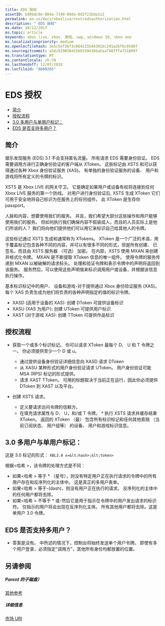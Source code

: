 ```yaml
---
title: EDS 授权
assetID: bd0bdc8e-084a-7140-98da-6d3721bda112
permalink: en-us/docs/xboxlive/rest/edsauthorization.html
description: " EDS 授权"
ms.date: 10/12/2017
ms.topic: article
keywords: xbox live, xbox, 游戏, uwp, windows 10, xbox one
ms.localizationpriority: medium
ms.openlocfilehash: 3e5c5ef3bf3c864215544391bc291a26f6c05d0f
ms.sourcegitcommit: a3dc929858415b933943bba5aa7487ffa721899f
ms.translationtype: MT
ms.contentlocale: zh-CN
ms.lasthandoff: 12/07/2018
ms.locfileid: "8800265"
---
```

# <a name="eds-authorization"></a>EDS 授权
 
  * [简介](#ID4EN)
  * [授权流程](#ID4EFB)
  * [3.0 多用户与单用户标记：](#ID4EEC)
  * [EDS 是否支持多用户？](#ID4EYC)
 
<a id="ID4EN"></a>

 
## <a name="introduction"></a>简介
 
娱乐发现服务 (EDS) 3.1 不会支持匿名流量。 所有请求 EDS 需要身份验证。 EDS 需要调用方进行正确身份验证的客户端从 XToken。 这些标记由 XSTS 和可以获得通过各种 Xbox 身份验证服务 (XAS)。 有单独的身份验证服务的设备、 用户和游戏将所有定义的令牌的标识。
 
XSTS 是 Xbox LIVE 的网关守卫。 它是确定如果用户或设备有权将连接到任何 Xbox LIVE 服务的第一个防线。 对用户进行身份验证后, XSTS 生成 XToken 它们可用于安全地将自己标识为在服务上的任何组件。 此 XToken 是生存你 passport。
 
人脉和内容，想要使用我们的服务。 并且，我们希望大部分这些操作和用户能够使用我们的服务。 但如何执行我们确保内容不假装成人，而且的人员实际上是他们所说的人？ 我们将向他们提供他们可以用它来标识自己给其他人的令牌。
 
这些标记通过 XSTS 生成和通常称为 XTokens。 XToken 是一个广泛的术语，用于覆盖标记包含各种不同的内容，并可以有很多不同的形式，但是所有创建、 已签名，而且由 XSTS 服务器 （可选） 加密。 在内部，XSTS 使用 MXAN 来创建并格式化令牌。 MXAN 是不断提取 XToken 信息的唯一组件。 使用令牌的服务传递到 MXAN 以被破解的请求标头。 处理和验证令牌和表示令牌中的声明将返回到该服务。 服务然后，可以使用这些声明值来标识调用用户或设备，并根据该信息执行操作。
 
基本标识标记中的用户、 设备和游戏-对于提供通过 Xbox 身份验证服务 (XAS)。 每个 XAS 负责生成为他们将负责的各种声明指定的值的标识令牌。
 
   * XASD (适用于设备的 XAS): 创建 DToken 可提供设备标识
   * XASU (XAS 为用户): 创建 UToken 可提供用户标识
   * XAST (对于游戏 XAS): 创建 TToken 可提供作品标识
   
<a id="ID4EFB"></a>

 
## <a name="authorization-process"></a>授权流程
 
   * 获取一个或多个标识标记。 你可以请求 XToken 最每个 D、 U 和 T 令牌之一。 你必须提供至少一个 D 或 u。 
     * 通过提供设备身份验证详细信息向 XASD 请求 DToken
     * 从 XASU 某种形式的用户身份验证请求 UToken。 用户身份验证可能 MSA (RPS) 标记的形式提供。
     * 请求 XAST TToken。 可用的标题取决于当前正在运行，因此你必须提供 DToken 到 XAST 以及平台。
  
   * 创建 XSTS 请求。
 
     * 定义要请求访问令牌的信赖方。
     * 在填充请求属性与 D、 U，和/或 T 令牌。
    * 执行 XSTS 请求并缓存结果 XToken。 返回的 XToken （最） 包含所有标识标记和任何其他索赔 （当前订阅状态、 用户组等） 的设备、 用户和游戏标识信息。
   
<a id="ID4EEC"></a>

 
## <a name="30-tokens-multiuser-vs-single-user"></a>3.0 多用户与单用户标记：
 
这是 3.0 标记的形式： `XBL3.0 x=&lt;hash>;&lt;token>`
 
根据&lt;哈希 >，该令牌的处理方式是不同：
 
   * 如果&lt;哈希 > 等于 * （星号），则没有特定用户正在执行请求的令牌中的所有用户存在和反序列化的主体中。 这是真正的多用户表单。
   * 如果&lt;哈希 > 等于-(dash)，则没有用户正在执行的请求。 反序列化的主体中的任何用户都将去除。
   * 如果&lt;哈希 > 不等于 * 或-然后它是用于指示在令牌中的用户发出请求的标识符。 仅指示的用户将会出现在反序列化主体。 所有其他用户都将去除。这是单用户 3.0 令牌。
   
<a id="ID4EYC"></a>

 
## <a name="does-eds-support-multi-users"></a>EDS 是否支持多用户？
 * 答案是没有。 中所述的情况下，控制台将始终发送单个用户令牌。 即使有多个用户登录，必须指定"调用方"，其他所有身份均都放置的位置。
  
<a id="ID4E6C"></a>

 
## <a name="see-also"></a>另请参阅
 
<a id="ID4EBD"></a>

 
##### <a name="parent"></a>Parent 的子磁盘）  

[其他参考](atoc-xboxlivews-reference-additional.md)

  
<a id="ID4END"></a>

 
##### <a name="further-information"></a>详细信息 

[市场 URI](../uri/marketplace/atoc-reference-marketplace.md)

   